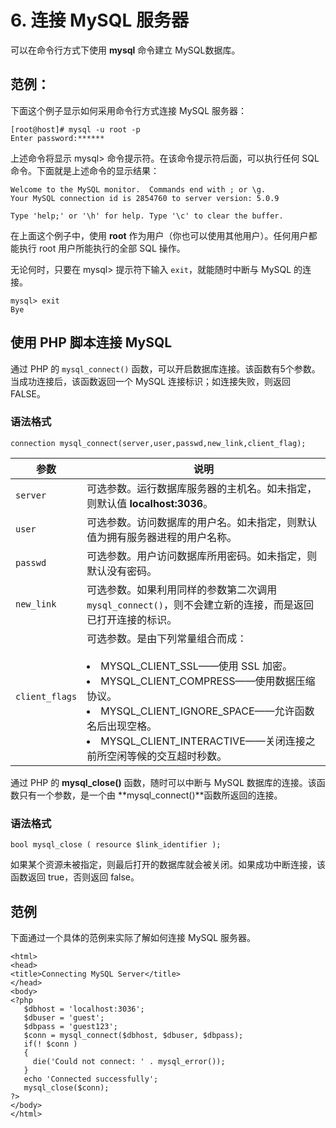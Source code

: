 # 6. 连接 MySQL 服务器 

可以在命令行方式下使用 **mysql** 命令建立 MySQL数据库。   

## 范例：  

下面这个例子显示如何采用命令行方式连接 MySQL 服务器：     

```
[root@host]# mysql -u root -p
Enter password:******

```

上述命令将显示 mysql> 命令提示符。在该命令提示符后面，可以执行任何 SQL 命令。下面就是上述命令的显示结果：   

```
Welcome to the MySQL monitor.  Commands end with ; or \g.
Your MySQL connection id is 2854760 to server version: 5.0.9

Type 'help;' or '\h' for help. Type '\c' to clear the buffer.

```


在上面这个例子中，使用 **root** 作为用户（你也可以使用其他用户）。任何用户都能执行 root 用户所能执行的全部 SQL 操作。   

无论何时，只要在 mysql> 提示符下输入 `exit`，就能随时中断与 MySQL 的连接。   

```  
mysql> exit   
Bye  
```   

## 使用 PHP 脚本连接 MySQL    

通过 PHP 的 `mysql_connect()` 函数，可以开启数据库连接。该函数有5个参数。当成功连接后，该函数返回一个 MySQL 连接标识；如连接失败，则返回FALSE。   

### 语法格式  

`connection mysql_connect(server,user,passwd,new_link,client_flag);`   
   

|参数|说明|   
|---|----|
|`server`|可选参数。运行数据库服务器的主机名。如未指定，则默认值 **localhost:3036**。|  
|`user`|可选参数。访问数据库的用户名。如未指定，则默认值为拥有服务器进程的用户名称。|  
|`passwd`|可选参数。用户访问数据库所用密码。如未指定，则默认没有密码。|  
|`new_link`|可选参数。如果利用同样的参数第二次调用`mysql_connect()`，则不会建立新的连接，而是返回已打开连接的标识。|  
|`client_flags`|可选参数。是由下列常量组合而成：<br><br><li>MYSQL_CLIENT_SSL——使用 SSL 加密。<li>MYSQL_CLIENT_COMPRESS——使用数据压缩协议。<li>MYSQL_CLIENT_IGNORE_SPACE——允许函数名后出现空格。<li>MYSQL_CLIENT_INTERACTIVE——关闭连接之前所空闲等候的交互超时秒数。|


通过 PHP 的 **mysql_close()** 函数，随时可以中断与 MySQL 数据库的连接。该函数只有一个参数，是一个由 **mysql_connect()**函数所返回的连接。    


### 语法格式     

`bool mysql_close ( resource $link_identifier );`  

如果某个资源未被指定，则最后打开的数据库就会被关闭。如果成功中断连接，该函数返回 true，否则返回 false。   

## 范例   

下面通过一个具体的范例来实际了解如何连接 MySQL 服务器。     

```
<html>
<head>
<title>Connecting MySQL Server</title>
</head>
<body>
<?php
   $dbhost = 'localhost:3036';
   $dbuser = 'guest';
   $dbpass = 'guest123';
   $conn = mysql_connect($dbhost, $dbuser, $dbpass);
   if(! $conn )
   {
     die('Could not connect: ' . mysql_error());
   }
   echo 'Connected successfully';
   mysql_close($conn);
?>
</body>
</html>
  
```




